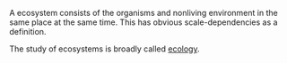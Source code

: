 A ecosystem consists of the organisms and nonliving environment in the same place at the same time. This has obvious scale-dependencies as a definition.

The study of ecosystems is broadly called [ecology](./ecology.md).